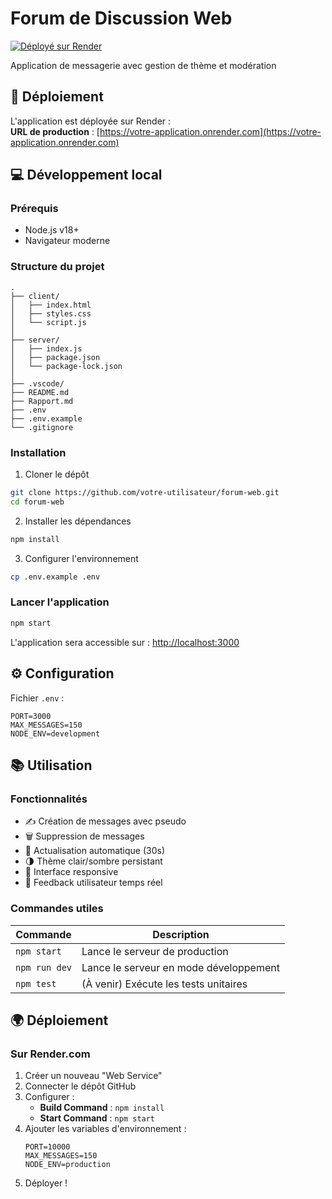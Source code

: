 # Forum de Discussion Web

[![Déployé sur Render](https://img.shields.io/badge/Render-%46E3B7.svg?logo=render&logoColor=white)](https://votre-application.onrender.com)

Application de messagerie avec gestion de thème et modération

## 🚀 Déploiement

L'application est déployée sur Render :  
**URL de production** : [https://votre-application.onrender.com](https://votre-application.onrender.com)

## 💻 Développement local

### Prérequis
- Node.js v18+
- Navigateur moderne

### Structure du projet
```
.
├── client/
│   ├── index.html
│   ├── styles.css
│   └── script.js
│
├── server/
│   ├── index.js
│   ├── package.json
│   └── package-lock.json
│
├── .vscode/
├── README.md
├── Rapport.md
├── .env
├── .env.example
└── .gitignore
```

### Installation
1. Cloner le dépôt
```bash
git clone https://github.com/votre-utilisateur/forum-web.git
cd forum-web
```

2. Installer les dépendances
```bash
npm install
```

3. Configurer l'environnement
```bash
cp .env.example .env
```

### Lancer l'application
```bash
npm start
```

L'application sera accessible sur : [http://localhost:3000](http://localhost:3000)

## ⚙️ Configuration

Fichier `.env` :
```env
PORT=3000
MAX_MESSAGES=150
NODE_ENV=development
```

## 📚 Utilisation

### Fonctionnalités
- ✍️ Création de messages avec pseudo
- 🗑️ Suppression de messages
- 🔄 Actualisation automatique (30s)
- 🌗 Thème clair/sombre persistant
- 📱 Interface responsive
- 💬 Feedback utilisateur temps réel

### Commandes utiles
| Commande | Description |
|----------|-------------|
| `npm start` | Lance le serveur de production |
| `npm run dev` | Lance le serveur en mode développement |
| `npm test` | (À venir) Exécute les tests unitaires |

## 🌍 Déploiement

### Sur Render.com
1. Créer un nouveau "Web Service"
2. Connecter le dépôt GitHub
3. Configurer :
   - **Build Command** : `npm install`
   - **Start Command** : `npm start`
4. Ajouter les variables d'environnement :
   ```env
   PORT=10000
   MAX_MESSAGES=150
   NODE_ENV=production
   ```
5. Déployer !